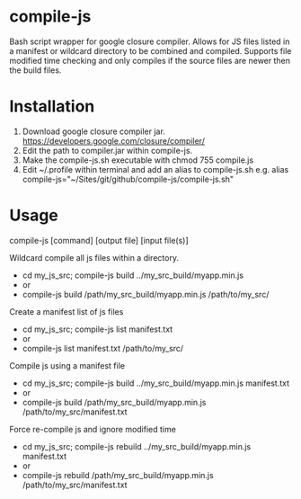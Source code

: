 compile-js
==========

Bash script wrapper for google closure compiler. Allows for JS files listed in a manifest or wildcard directory to be combined and compiled.
Supports file modified time checking and only compiles if the source files are newer then the build files.


Installation
==========
1. Download google closure compiler jar. https://developers.google.com/closure/compiler/
2. Edit the path to compiler.jar within compile-js.
3. Make the compile-js.sh executable with chmod 755 compile.js
4. Edit ~/.profile within terminal and add an alias to compile-js.sh e.g. alias compile-js="~/Sites/git/github/compile-js/compile-js.sh"

Usage
==========

compile-js [command] [output file] [input file(s)]

Wildcard compile all js files within a directory.

* cd my_js_src; compile-js build ../my_src_build/myapp.min.js
* or
* compile-js build /path/my_src_build/myapp.min.js /path/to/my_src/

Create a manifest list of js files

* cd my_js_src; compile-js list manifest.txt
* or
* compile-js list manifest.txt /path/to/my_src/

Compile js using a manifest file

* cd my_js_src; compile-js build ../my_src_build/myapp.min.js manifest.txt
* or
* compile-js build /path/my_src_build/myapp.min.js /path/to/my_src/manifest.txt

Force re-compile js and ignore modified time

* cd my_js_src; compile-js rebuild ../my_src_build/myapp.min.js manifest.txt
* or
* compile-js rebuild /path/my_src_build/myapp.min.js /path/to/my_src/manifest.txt



